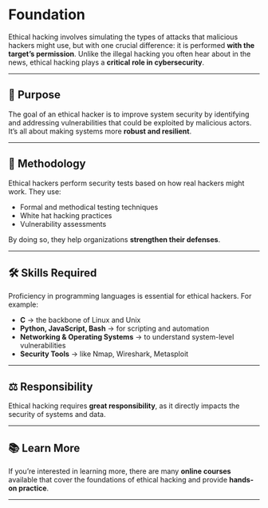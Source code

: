 # Foundation

Ethical hacking involves simulating the types of attacks that malicious hackers might use, but with one crucial difference: it is performed **with the target’s permission**. Unlike the illegal hacking you often hear about in the news, ethical hacking plays a **critical role in cybersecurity**.  

---

## 🎯 Purpose  
The goal of an ethical hacker is to improve system security by identifying and addressing vulnerabilities that could be exploited by malicious actors. It’s all about making systems more **robust and resilient**.  

---

## 🧭 Methodology  
Ethical hackers perform security tests based on how real hackers might work. They use:  
- Formal and methodical testing techniques  
- White hat hacking practices  
- Vulnerability assessments  

By doing so, they help organizations **strengthen their defenses**.  

---

## 🛠️ Skills Required  
Proficiency in programming languages is essential for ethical hackers. For example:  
- **C** → the backbone of Linux and Unix  
- **Python, JavaScript, Bash** → for scripting and automation  
- **Networking & Operating Systems** → to understand system-level vulnerabilities  
- **Security Tools** → like Nmap, Wireshark, Metasploit  

---

## ⚖️ Responsibility  
Ethical hacking requires **great responsibility**, as it directly impacts the security of systems and data.  

---

## 📚 Learn More  
If you’re interested in learning more, there are many **online courses** available that cover the foundations of ethical hacking and provide **hands-on practice**.  

---
